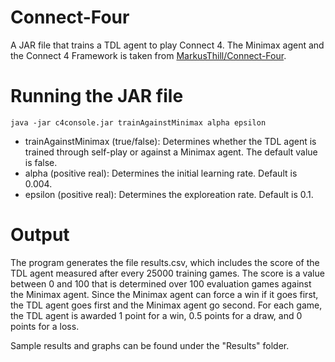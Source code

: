 # Connect-Four
A JAR file that trains a TDL agent to play Connect 4. The Minimax agent and the Connect 4 Framework is taken from [MarkusThill/Connect-Four](https://github.com/MarkusThill/Connect-Four).

# Running the JAR file

```
java -jar c4console.jar trainAgainstMinimax alpha epsilon
```
- trainAgainstMinimax (true/false): Determines whether the TDL agent is trained through self-play or against a Minimax agent. The default value is false.
- alpha (positive real): Determines the initial learning rate. Default is 0.004.
- epsilon (positive real): Determines the exploreation rate. Default is 0.1.

# Output

The program generates the file results.csv, which includes the score of the TDL agent measured after every 25000 training games. The score is a value between 0 and 100 that is determined over 100 evaluation games against the Minimax agent. Since the Minimax agent can force a win if it goes first, the TDL agent goes first and the Minimax agent go second. For each game, the TDL agent is awarded 1 point for a win, 0.5 points for a draw, and 0 points for a loss.

Sample results and graphs can be found under the "Results" folder.
